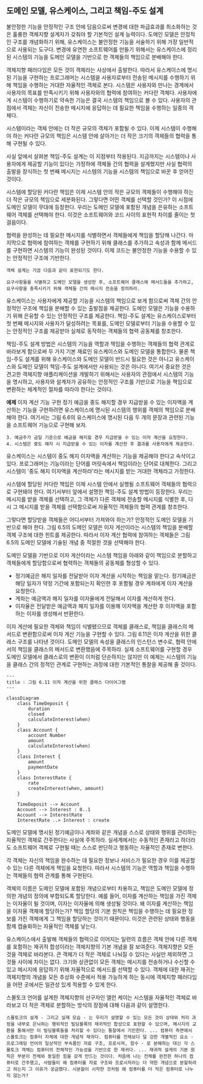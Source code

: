 ## 도메인 모델, 유스케이스, 그리고 책임-주도 설계
불안정한 기능을 안정적인 구조 안에 담음으로써 변경에 대한 파급효과를 최소화하는 것은 훌륭한 객체지향 설계자가 갖춰야 할 기본적인 설계 능력이다. 도메인 모델은 안정적인 구조를 개념화하기 위해, 유스케이스는 불안정한 기능을 서술하기 위해 가장 일반적으로 사용되는 도구다. 변경에 유연한 소프트웨어를 만들기 위해서는 유스케이스에 정리된 시스템의 기능을 도메인 모델을 기반으로 한 객체들의 책임으로 분배해야 한다.

객체지향 패러다임은 모든 것이 객체라는 사상에서 출발한다. 따라서 유스케이스에 명시된 기능을 구현하는 프로그래머는 시스템을 사용자로부터 전송된 메시지를 수행하기 위해 책임을 수행하는 거대한 자율적인 객체로 본다. 시스템은 사용자와 만나는 경계에서 사용자의 목표를 만족시키기 위해 사용자와의 협력에 참여하는 커다란 객체다. 사용자에게 시스템이 수행하기로 약속한 기능은 결국 시스템의 책임으로 볼 수 있다. 사용자의 관점에서 객체는 자신이 전송한 메시지에 응답하는 데 필요한 책임을 수행하는 일종의 객체다. 

시스템이라는 객체 안에는 더 작은 규모의 객체가 포함될 수 있다. 이제 시스템이 수행해야 하는 커다란 규모의 책임은 시스템 안에 살아가는 더 작은 크기의 객체들의 협력을 통해 구현될 수 있다.

사실 앞에서 살펴본 책임-주도 설계는 이 지점부터 적용된다. 지금까지는 시스템이나 사용자에게 제공할 기능이 있다는 가정하에 객체들 간의 협력을 설계했지만 사실 협력의 출발을 장식하는 첫 번째 메시지는 시스템의 기능을 시스템의 책임으로 바꾼 후 얻어진 것이다.

시스템에 할당된 커다란 책임은 이제 시스템 안의 작은 규모의 객체들이 수행해야 하는 더 작은 규모의 책임으로 세분화된다. 그렇다면 어떤 객체를 선택할 것인가? 이 시점에 도메인 모델이 무대에 등장한다. 우리는 도메인 모델에 포함된 개념을 은유하는 소프트웨어 객체를 선택해야 한다. 이것은 소프트웨어와 코드 사이의 표현적 차이를 줄이는 첫걸음이다.

협력을 완성하는 데 필요한 메시지를 식별하면서 객체들에게 책임을 할당해 나간다. 마지막으로 협력에 참여하는 객체를 구현하기 위해 클래스를 추가하고 속성과 함께 메서드를 구현하면 시스템의 기능이 완성된 것이다. 이제 코드는 불안정한 기능을 수용할 수 있는 안정적인 구조에 기반한다.

```text
객체 설계는 가끔 다음과 같이 표현되기도 한다.

요구사항들을 식별하고 도메인 모델을 생성한 후, 소프트웨어 클래스에 메서드들을 추가하고, 요구사항을 충족시키기 위해 객체들 간의 메시지 전송을 정의하라.
```

유스케이스는 사용자에게 제공할 기능을 시스템의 책임으로 보게 함으로써 객체 간의 안정적인 구조에 책임을 분배할 수 있는 출발점을 제공한다. 도메인 모델은 기능을 수용하기 위해 은유할 수 있는 안정적인 구조를 제공한다. 책임-주도 설계는 유스케이스로부터 첫 번째 메시지와 사용자가 달성하려는 목표를, 도메인 모델로부터 기능을 수용할 수 있는 안정적인 구조를 제공받아 실제로 동작하는 객체들의 협력 공동체를 창조한다.

책임-주도 설계 방법은 시스템의 기능을 역할과 책임을 수행하는 객체들의 협력 관게로 바라보게 함으로써 두 가지 기본 재료인 유스케이스와 도메인 모델을 통합한다. 물론 책임-주도 설계를 위해 유스케이스와 도메인 모델이 반드시 필요한 것은 아니고 유스케이스와 도메인 모델이 책임-주도 설계에서만 사용되는 것은 아니다. 여기서 중요한 것은 견고한 객체지향 애플리케이션을 개발하기 위해서는 사용자의 관점에서 시스템의 기능을 명시하고, 사용자와 설계자가 공유하는 안정적인 구조를 기반으로 기능을 책임으로 변환하는 체계적인 절차를 따라야 한다는 것이다.

**예제**
이자 계산 기능 구현
정기 예금을 중도 해지할 경우 지급받을 수 있는 이자액을 계산하는 기능을 구현하려면 유스케이스에 명시된 시스템의 행위를 객체의 책임으로 분배해야 한다. 여기서는 그림 6.6의 유스케이스에 명시된 다음 두 개의 문장과 관련된 기능을 소프트웨어 기능으로 구현해 보자.

```text
3. 예금주가 금일 기준으로 예금을 해지할 경우 지급받을 수 있는 이자 계산을 요청한다.
4. 시스템은 중도 해지 시 지급받을 수 있는 이자를 계산한 후 결과를 사용자에게 제공한다.
```

유스케이스는 시스템이 중도 해지 이자액을 계산하는 기능을 제공해야 한다고 속삭이고 있다. 프로그래머는 기능이라는 단어를 머릿속에서 책임이라는 단어로 대체한다. 그리고 시스템이 '중도 해지 이자액을 계산하라'라는 메시지를 받는 거대한 객체라고 가정한다.

시스템에 할당된 커다란 책임은 이제 시스템 안에서 실행될 소프트웨어 객체들의 협력으로 구현돼야 한다. 여기서부터 앞에서 설명한 책임-주도 설계 방법이 등장한다. 우리는 메시지를 받을 객체를 선택하고, 그 객체가 다른 객체에 전송할 메시지를 식별한 후, 다시 그 메시지를 받을 객체를 선택함으로써 자율적인 객체들의 협력 관게를 창조한다.

그렇다면 할당받을 객체들은 어디서부터 가져와야 하는가? 안정적인 도메인 모델을 기반으로 해야 한다. 그림 6.5의 도메인 모델은 이자 게산이라는 시스템의 책임을 분배할 객체 구조에 대한 힌트를 제공한다. 따라서 이자 계산 협력에 참여하는 객체들은 그림 6.5의 도메인 모델에 기술된 개념 중 적절한 것을 선택해야 한다.

도메인 모델을 기반으로 이자 게산이라는 시스템 책임을 아래와 같이 책임으로 분할하고 객체들에게 할당함으로써 협력하는 객체들의 공동체를 형성할 수 있다.

- 정기예금은 해지 일자를 전달받아 이자 계산을 시작하는 책임을 맡는다. 정기예금은 해당 일자가 약정 기간에 포함되는지 확인한 후 포함될 경우 계좌에게 이자 계산을 요청한다.
- 계좌는 예금액과 해지 일자를 이자율에게 전달해서 이자를 계산하게 한다.
- 이자율은 전달받은 예금액과 해지 일자를 이용해 이자액을 계산한 후 이자액을 포함하는 이자를 생성해서 반환한다.

이자 게산에 필요한 객체와 책임이 식별됐으므로 객체를 클래스로, 책임을 클래스의 메서드로 변환함으로써 이자 게산 기능을 구현할 수 있다. 그림 6.11은 이자 게산을 위한 클래스 구조를 나타낸 것이다. 도메인 모델의 속성을 클래스의 인스턴스 변수로, 협력 안에서의 책임을 클래스의 메서드로 변환했음에 주목하라. 실제 소프트웨어를 구현할 경우 도메인 모델에서 클래스로의 변환이 이처럼 단순하지는 않지만 이 예제는 시스템의 기능을 클래스 간의 정적인 관계로 구현하는 과정에 대한 기본적인 통찰을 제공해 줄 것이다.

```mermaid
---
title : 그림 6.11 이자 계산을 위한 클래스 다이어그램
---

classDiagram
	class TimeDeposit {
		duration
		closed
		calculateInterest(when)
	}
	class Account {
		account Number
		amount
		calculateInterest(when)
	}
	class Interest {
		amount
		paymentDate
	}
	class InterestRate {
		rate
		createInterest(when, amount)
	}

	TimeDeposit --> Account
	Account --> Interest : 0..1
	Account --> InterestRate
	InterestRate ..> Interest : create
```

도메인 모델에 명시된 정기예금이나 계좌와 같은 개념을 스스로 상태와 행위를 관리하는 자율적인 객체로 간주한다는 사실에 주목하라. 실세계에서는 수동적인 존재라고 하더라도 소프트웨어 객체로 구현될 때는 스스로 판단하고 행동하는 자율적인 존재로 변한다.

각 객체는 자신의 책임을 완수하는 데 필요한 정보나 서비스가 필요한 경우 이를 제공할 수 있는 다른 객체에게 책임을 요청한다. 따라서 시스템의 기능은 역할과 책임을 수행하는 객체들의 협력 관계를 통해 구현된다.

객체의 이름은 도메인 모델에 포함된 개념으로부터 차용하고, 책임은 도메인 모델에 정의한 개념의 정의에 부합되도록 할당한다. 예를 들어, 이자를 계산하는 책임을 가진 객체는 이자율이 될 것이며, 이자는 이자율에 의해 생성될 것이다. 왜 이자를 계산하는 책임을 이자율 객체에 할당하는가? 책임 할당의 기본 원칙은 책임을 수행하는 데 필요한 정보를 가진 객체에게 그 책임을 할당하는 것이기 때문이다. 이것은 관련된 상태와 행동을 함께 캡슐화하는 자율적인 객체를 낳는다.

유스케이스에서 출발해 객체들의 협력으로 이어지는 일련의 흐름은 객체 안에 다른 객체를 포함하는 재귀적 합성이라는 객체지향의 기본 개념을 잘 보여준다. 객체지향은 모든 것을 객체로 바라본다. 큰 객체가 더 작은 객체로 나눠질 수 있다는 사실만 제외하면 그것들 사이에 차이는 없다. 크기와 상관없이 모든 객체는 메시지를 전송하거나 수신할 수 있고 메시지에 응답하기 위해 자율적으로 메서드를 선택할 수 있다. 객체에 대한 재귀는 객체지향의 개념을 모든 추상화 수준에서 적용 가능하게 하는 동시에 객체지향 패러다임을 어떤 곳에서든 일관성 있게 적용할 수 있게 한다.

스몰토크 언어를 설계한 객체지향의 선구자인 앨런 케이는 시스템을 자율적인 객체로 바라보고 더 작은 객체로 분할하는 방식의 장점에 대해 다음과 같이 설명한다.

```text
스몰토크의 설계 - 그리고 실제 모습 - 는 우리가 설명할 수 있는 모든 것이 상태와 처리 과정을 내부로 은닉하는 행위적인 빌딩블록의 재귀적인 합성으로 표현할 수 있으며, 메시지의 교환을 통해서만 이 빌딩블록들을 처리할 수 있다는 통찰에서 기인한다. ... 컴퓨터 측면에서 스몰토크는 컴퓨터 자체에 대한 개념적 재귀다. 컴퓨터를 전체보다 덜 강한 개별적인 요소 - 프로그래밍 언어의 일상적인 부속품인 자료 구조, 프로시져, 함수 - 로 분해하는 대신 각 스몰토크 객체는 컴퓨터의 전체적인 가능성을 기반으로 한 재귀다. ... 재귀적 설게의 기본 원칙은 부분이 전체와 동일한 힘을 갖게 만드는 것이다. 처음에 나는 전체를 완전한 하나의 컴퓨터로 간주했고, 사람들이 왜 컴퓨터를 자료 구조와 프로시저라는 더 약한 개념으로 분할하려고 하는지 그 이유가 궁금했다. 시분할이 시작한 것처럼 왜 컴퓨터를 더 작은 컴퓨터로 나누지 않는가?
```

